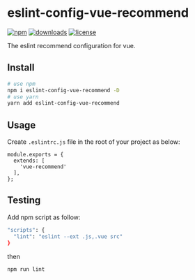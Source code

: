 # eslint-config-vue-recommend

[![npm][npm]][npm-url] 
[![downloads][downloads]][downloads-url]
[![license][license]][license-url]

The eslint recommend configuration for vue.

[npm]: https://img.shields.io/npm/v/eslint-config-vue-recommend.svg
[npm-url]: https://www.npmjs.com/package/eslint-config-vue-recommend
[downloads]: https://img.shields.io/npm/dm/eslint-config-vue-recommend.svg
[downloads-url]: https://npmcharts.com/compare/eslint-config-vue-recommend?minimal=true
[license]: https://img.shields.io/npm/l/eslint-config-vue-recommend.svg
[license-url]:https://github.com/git-onepixel/eslint-config-vue-recommend/blob/master/LICENSE

## Install

```bash
# use npm
npm i eslint-config-vue-recommend -D
# use yarn
yarn add eslint-config-vue-recommend
```

## Usage

Create `.eslintrc.js` file in the root of your project as below: 

```javascripts
module.exports = {
  extends: [
    'vue-recommend'
  ],
};
```

## Testing
Add npm script as follow:


```bash
"scripts": {
  "lint": "eslint --ext .js,.vue src"
}
```

then

```bash
npm run lint
```